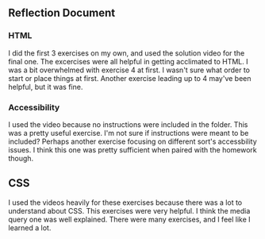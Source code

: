 ## Reflection Document

### HTML

I did the first 3 exercises on my own, and used the solution video for the final one.
The excercises were all helpful in getting acclimated to HTML.
I was a bit overwhelmed with exercise 4 at first. I wasn't sure what order to start or
place things at first.
Another exercise leading up to 4 may've been helpful, but it was fine.

### Accessibility

I used the video because no instructions were included in the folder.
This was a pretty useful exercise.
I'm not sure if instructions were meant to be included?
Perhaps another exercise focusing on different sort's accessbility issues. I think this
one was pretty sufficient when paired with the homework though.

## CSS

I used the videos heavily for these exercises because there was a lot to understand about CSS.
This exercises were very helpful. I think the media query one was well explained.
There were many exercises, and I feel like I learned a lot.
